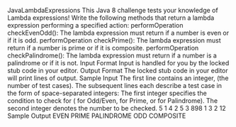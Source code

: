 JavaLambdaExpressions This Java 8 challenge tests your knowledge of Lambda expressions! Write the following methods that return a lambda expression performing a specified action: performOperation checkEvenOdd(): The lambda expression must return if a number is even or if it is odd. performOperation checkPrime(): The lambda expression must return if a number is prime or if it is composite. performOperation checkPalindrome(): The lambda expression must return if a number is a palindrome or if it is not.
Input Format Input is handled for you by the locked stub code in your editor.
Output Format The locked stub code in your editor will print lines of output. Sample Input The first line contains an integer, (the number of test cases). The subsequent lines each describe a test case in the form of space-separated integers: The first integer specifies the condition to check for ( for Odd/Even, for Prime, or for Palindrome). The second integer denotes the number to be checked. 5 1 4 2 5 3 898 1 3 2 12
Sample Output EVEN PRIME PALINDROME ODD COMPOSITE
